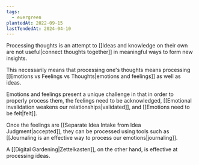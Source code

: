 ```yaml
---
tags:
  - evergreen
plantedAt: 2022-09-15
lastTendedAt: 2024-04-10
---
```

Processing thoughts is an attempt to [[Ideas and knowledge on their own are not useful|connect thoughts together]] in meaningful ways to form new insights.

This necessarily means that processing one's thoughts means processing [[Emotions vs Feelings vs Thoughts|emotions and feelings]] as well as ideas.

Emotions and feelings present a unique challenge in that in order to properly process them, the feelings need to be acknowledged, [[Emotional invalidation weakens our relationships|validated]], and [[Emotions need to be felt|felt]].
 
Once the feelings are [[Separate Idea Intake from Idea Judgment|accepted]], they can be processed using tools such as [[Journaling is an effective way to process our emotions|journaling]].
 
A [[Digital Gardening|Zettelkasten]], on the other hand, is effective at processing ideas.
